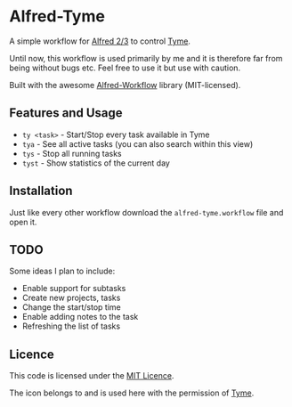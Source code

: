 
# Alfred-Tyme

A simple workflow for [Alfred 2/3](alfred) to control [Tyme](tyme).

Until now, this workflow is used primarily by me and it is therefore far from being without bugs etc.
Feel free to use it but use with caution.

Built with the awesome [Alfred-Workflow](alfred-workflow) library (MIT-licensed).


## Features and Usage

- `ty <task>` - Start/Stop every task available in Tyme
- `tya` - See all active tasks (you can also search within this view)
- `tys` - Stop all running tasks
- `tyst` - Show statistics of the current day


## Installation

Just like every other workflow download the `alfred-tyme.workflow` file and open it.

## TODO

Some ideas I plan to include:
- Enable support for subtasks
- Create new projects, tasks
- Change the start/stop time
- Enable adding notes to the task
- Refreshing the list of tasks

## Licence

This code is licensed under the [MIT Licence](mit).

The icon belongs to and is used here with the permission of [Tyme](tyme).


[alfred]: http://www.alfredapp.com/
[tyme]: http://tyme-app.com
[alfred-workflow]: https://github.com/deanishe/alfred-workflow
[mit]: https://opensource.org/licenses/MIT
